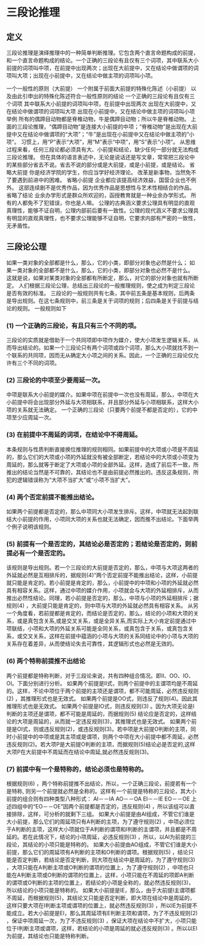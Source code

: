# 三段论推理

## 定义

三段论推理是演绎推理中的一种简单判断推理。它包含两个直言命题构成的前提，和一个直言命题构成的结论。一个正确的三段论有且仅有三个词项，其中联系大小前提的词项叫中项，在前提中出现两次；出现在大前提中，又在结论中做谓项的词项叫大项；出现在小前提中，又在结论中做主项的词项叫小项。

一个一般性的原则（大前提）
一个附属于前面大前提的特殊化陈述（小前提）
以及由此引申出的特殊化陈述符合一般性原则的结论
一个正确的三段论有且仅有三个词项
其中联系大小前提的词项叫中项，在前提中出现两次
出现在大前提中，又在结论中做谓项的词项叫大项
出现在小前提中，又在结论中做主项的词项叫小项
举例
所有的偶蹄目动物都是脊椎动物，牛是偶蹄目动物；所以牛是脊椎动物。
上面的三段论推理，“偶蹄目动物”是连接大小前提的中项；“脊椎动物”是出现在大前提中又在结论中做谓项的“大项”；“牛”是出现在小前提中又在结论中做主项的“小项”。
习惯上，用“P”表示“大项”，用“M”表示“中项”，用“S”表示“小项”。
从思维过程来看，任何三段论都必须具有大、小前提和结论，缺少任何一部分就无法构成三段论推理。
但在具体的语言表述中，无论是说话还是写文章，常常把三段论中的某些部分省去不说。省去不说的部分或是大前提，或是小前提，或是结论。
省略大前提
你是经济学院的学生，你应当学好经济理论。
改革是新事物，当然免不了要遇到前进中的困难。
省略小前提
企业都应该提高经济效益，国营企业也不例外。
这部连续剧不是优秀作品，因为优秀作品是思想性与艺术性相结合的作品。
省略了结论
业余办学形式是群众所欢迎的，函授教育就是一种业余办学形式。
所有的人都免不了犯错误，你也是人嘛。
公理的古典涵义要求公理具有明显的直观真理性，能够不证自明，公理内部前后要有一致性。公理的现代涵义不要求公理具有明显的直观真理性，也不要求公理能够不证自明，它要求内部有严密的一致性，无矛盾性。

## 三段论公理

如果一类对象的全部都是什么，那么，它的小类，即部分对象也必然是什么；
如果一类对象的全部都不是什么，那么，它的小类，即部分对象也必然不是什么。
这就是说，如果对某类对象的全部都有所断定，那么，对它的部分对象也就有所断定。
人们根据三段论公理，总结出三段论的一般推理规则，使之成为判定三段论是否有效的标准。
三段论的一般规则共有七条，其中前五条是基本规则，后两条是导出规则。在这七条规则中，前三条是关于词项的规则；后四条是关于前提与结论的规则。
一般规则如下

### (1) 一个正确的三段论，有且只有三个不同的项。

三段论的实质就是借助于一个共同项即中项作为媒介，使大小项发生逻辑关系，从而导出结论的。如果一个三段论只有两个词项或四个词项，那么大小项就找不到一个联系的共同项，因而无从确定大小项之间的关系。因此，一个正确的三段论仅允许有三个不同的词项。

### (2) 三段论的中项至少要周延一次。

中项是联系大小前提的媒介。如果中项在前提中一次也没有周延，那么，中项在大小前提中将会出现部分外延与大项相联系，并且部分外延与小项相联系，这样大小项的关系就无法确定。
一个正确的三段论（只要两个前提不都是否定的），它的中项至少应周延一次。

### (3) 在前提中不周延的词项，在结论中不得周延。

本条规则与性质判断直接换位推理的规则相同。如果前提中的大项或小项是不周延的，那么它们的大项或小项的外延就没有被全部断定，若结论中的大项或小项变为周延的，那么就等于断定了大项或小项的全部外延。这样，造成了前后不一致，所推出的结论当然是不可靠的，其结论也不是由前提必然推出的。违反这条规则，所犯的逻辑错误称为“大项不当扩大”或“小项不当扩大”。

### (4) 两个否定前提不能推出结论。

如果两个前提都是否定的，那么中项同大小项发生排斥。这样，中项就无法起到联结大小前提的作用，小项同大项的关系也就无法确定，因而推不出结论。下面举两个例子说明该规则。

### (5) 前提有一个是否定的，其结论必是否定的；若结论是否定的，则前提必有一个是否定的。

该规则是导出规则。若一个三段论的大前提是否定的，那么，中项与大项这两者的外延就必然是互相排斥的，据规则(4)“两个否定前提不能推出结论，这样，小前提就只能是肯定的。若小前提是肯定的，那么，小前提中的中项和小项的外延就必然具有相容关系。这样，通过中项的媒介作用，小项就会与大项的外延相排斥，从而推出必然性结论。同理，若小前提是否定的，那么，中项与小项的外延相排斥；据规则(4) ，大前提只能是肯定的，则中项与大项的外延就必然具有相容关系。
从另一个角度看，若前提都是肯定的，而结论是否定的，那么，结论的小项和大项的关系，或是真包含关系,或是交叉关系，或是全异关系,而实际上大小肯定前提通过中项联结，小项和大项的外延关系可能是全同关系，或真包含于关系，或真包含关系，或交叉关系，这样在前提中蕴涵的小项与大项的关系同结论中的小项与大项的关系存在着差异，从而使结论失去可靠性，其逻辑形式也必然是无效的。

### (6) 两个特称前提推不出结论

两个前提都是特称判断，对于三段论来说，共有四种组合情况。即II、OO、IO、OI。下面分别进行分析。
如果两个前提是II式，则两个前提中的主谓项均是不周延的。这样，不论中项位于两个前提的主项还是谓项，都不可能周延，必然违反规则(2) ，其推理形式也是无效式。
如果两个前提是OO式，则违反了规则(4)。因此其推理形式也是无效式。
如果两个前提是IO式，则违反规则(3) 。因为大项无论是I判断的主项还是谓项，都不可能是周延的，而据规则(5) 结论应是否定的，这样结论的大项是周延的，从而就一定违反规则(3)，其推理式也是无效式。
如果两个前提是OI式，则或违反规则(2)，或违反规则(3)。若中项是大前提O判断的主项，同时小前提中的中项或是其主项或是谓项，则两个中项在大小前提中都不周延，必然违反规则(2)。若大项P是大前提O判断的主项，而据规则(5)结论必是否定的,这样大项P在大前提中不周延而在结论中周延,就必然违反规则(3)。

### (7) 前提中有一个是特称的，结论必须也是特称的。

根据规则(6) ，两个特称前提推不出结论，所以，一个正确三段论，前提若有一个是特称, 则另一个前提就必然是全称的。这样有一个前提是特称的三段论，其大小前提的组合则有四种类型八种形式：
AI－－IA AO－－OA EI－－IE EO－－OE
上述四组中的“EO－－OE”因两个前提都是否定的，违反规则(4) ，所以该组可以直接排除，这样，可分析的就剩下三组。
如果大小前提是由AI组成，不管它们谁是大小前提，那么它们的周延项只有A判断的主项，为了遵守规则(2) ，中项必须位于A判断的主项，这样大小项就位于A判断的谓项和I判断的主谓项，并且都是不周延的。若在此情况下，结论的小项周延，必违反规则(3) ，所以，以AI为前提的三段论，其结论的小项只能是特称的。
如果大小前提由AO组成，不管它们谁是大小前提，那么它们的周延项有A判断的主项和O判断的谓项。根据规则(5) ，结论只能是否定判断，若结论是否定判断，则大项在结论中是周延的，为了遵守规则(3) ，大项只能在A判断主项或O判断的谓项的位置上，为了遵守规则(2) ，中项也只能在A判断主项或O判断的谓项的位置上，这样，小项只能在不周延的项即A判断的谓项或O判断的主项的位置上，若结论的小项是全称的，就必然违反规则(3)，所以结论的小项只能是特称的。
如果大小前提是IE，那么，由于大前提I主谓项都不周延，而根据规则(5)，其结论又只能是否定判断，即大项在结论中是周延的，这样只要大项在I判断主项或谓项的位置上，就必然违反规则(3) ，所以IE为前提不能成立。若大小前提是EI，那么其周延项有E判断主项和谓项，为了不违反规则(2) ，保证中项周延一次，为了不违反规则(3) ，保证大项在结论中不扩大，小项只能位于I判断主项或谓项，这样，若结论的小项是周延的就必违反规则(3) 。所以以EI为前提，其结论也只能是特称判断。